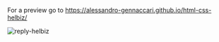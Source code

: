 For a preview go to https://alessandro-gennaccari.github.io/html-css-helbiz/

![reply-helbiz](https://user-images.githubusercontent.com/73886497/117132497-34150780-ada3-11eb-8257-f1ef22a2f198.png)
